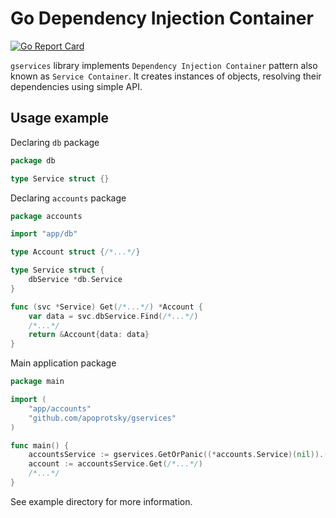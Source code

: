 # Go Dependency Injection Container

[![Go Report Card](https://goreportcard.com/badge/github.com/apoprotsky/gservices)](https://goreportcard.com/report/github.com/apoprotsky/gservices)

`gservices` library implements `Dependency Injection Container` pattern also known as `Service Container`.
It creates instances of objects, resolving their dependencies using simple API.

## Usage example

Declaring `db` package

```go
package db

type Service struct {}
```

Declaring `accounts` package

```go
package accounts

import "app/db"

type Account struct {/*...*/}

type Service struct {
    dbService *db.Service
}

func (svc *Service) Get(/*...*/) *Account {
    var data = svc.dbService.Find(/*...*/)
    /*...*/
    return &Account{data: data}
}
```

Main application package

```go
package main

import (
    "app/accounts"
    "github.com/apoprotsky/gservices"
)

func main() {
    accountsService := gservices.GetOrPanic((*accounts.Service)(nil)).(*accounts.Service)
    account := accountsService.Get(/*...*/)
    /*...*/
}
```

See example directory for more information.
